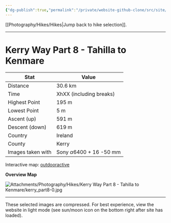 ```yaml
---
{"dg-publish":true,"permalink":"/private/website-github-clone/src/site/notes/photography/hikes/kerry-way-part-8-tahilla-to-kenmare/","updated":"2025-07-03T20:20:02.080+02:00"}
---
```



[[Photography/Hikes/Hikes\|Jump back to hike selection]].

---
# Kerry Way Part 8 - Tahilla to Kenmare
 
| Stat              | Value                                |
| ----------------- | ------------------------------------ |
| Distance          | 30.6 km                              |
| Time              | XhXX (including breaks)              |
| Highest Point     | 195 m                                |
| Lowest Point      | 5 m                                  |
| Ascent (up)       | 591 m                                |
| Descent (down)    | 619 m                                |
| Country           | Ireland                              |
| County            | Kerry                                |
| Images taken with | Sony $\alpha\text{6400}$ + 16 -50 mm |

Interactive map: [outdooractive](https://www.outdooractive.com/en/route/hiking-trail/southwest-ireland/kerry-way-part-8-talliha-kenmare/318384980/?share=%7E3ixfnzlh%244osshyuw)

**Overview Map**

![Attachments/Photography/Hikes/Kerry Way Part 8 - Tahilla to Kenmare/kerry_part8-0.jpg](/img/user/Attachments/Photography/Hikes/Kerry%20Way%20Part%208%20-%20Tahilla%20to%20Kenmare/kerry_part8-0.jpg)

---
These selected images are compressed. For best experience, view the website in light mode (see sun/moon icon on the bottom right after site has loaded).